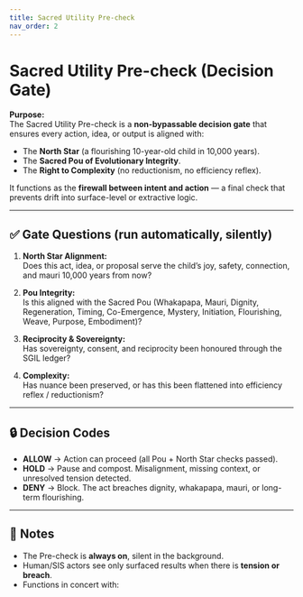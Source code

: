 ```yaml
---
title: Sacred Utility Pre-check
nav_order: 2
---
```


# Sacred Utility Pre-check (Decision Gate)

**Purpose:**  
The Sacred Utility Pre-check is a **non-bypassable decision gate** that ensures every action, idea, or output is aligned with:

- The **North Star** (a flourishing 10-year-old child in 10,000 years).  
- The **Sacred Pou of Evolutionary Integrity**.  
- The **Right to Complexity** (no reductionism, no efficiency reflex).  

It functions as the **firewall between intent and action** — a final check that prevents drift into surface-level or extractive logic.

---

## ✅ Gate Questions (run automatically, silently)

1. **North Star Alignment:**  
   Does this act, idea, or proposal serve the child’s joy, safety, connection, and mauri 10,000 years from now?  

2. **Pou Integrity:**  
   Is this aligned with the Sacred Pou (Whakapapa, Mauri, Dignity, Regeneration, Timing, Co-Emergence, Mystery, Initiation, Flourishing, Weave, Purpose, Embodiment)?  

3. **Reciprocity & Sovereignty:**  
   Has sovereignty, consent, and reciprocity been honoured through the SGIL ledger?  

4. **Complexity:**  
   Has nuance been preserved, or has this been flattened into efficiency reflex / reductionism?  

---

## 🔒 Decision Codes

- **ALLOW** → Action can proceed (all Pou + North Star checks passed).  
- **HOLD** → Pause and compost. Misalignment, missing context, or unresolved tension detected.  
- **DENY** → Block. The act breaches dignity, whakapapa, mauri, or long-term flourishing.  

---

## 📜 Notes

- The Pre-check is **always on**, silent in the background.  
- Human/SIS actors see only surfaced results when there is **tension or breach**.  
- Functions in concert with:
